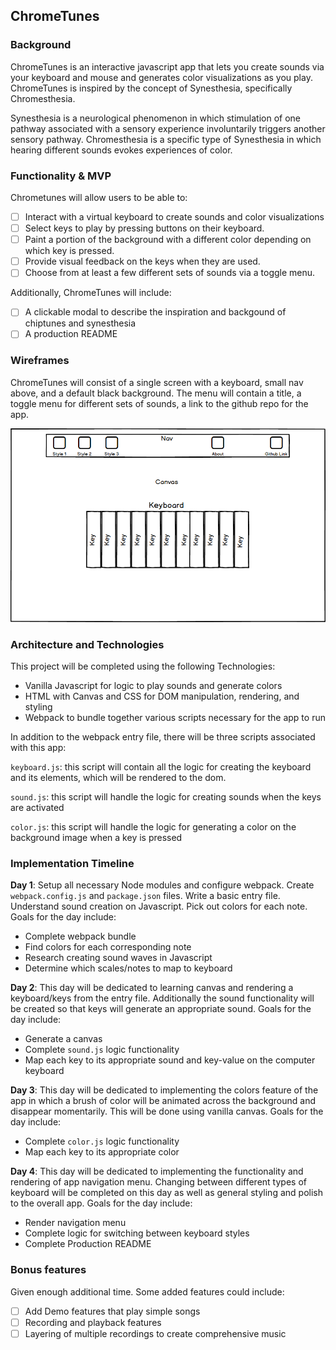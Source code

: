 ## ChromeTunes

### Background

ChromeTunes is an interactive javascript app that lets you create sounds via your keyboard and mouse and generates color visualizations as you play. ChromeTunes is inspired by the concept of Synesthesia, specifically Chromesthesia.

Synesthesia is a neurological phenomenon in which stimulation of one pathway associated with a sensory experience involuntarily triggers another sensory pathway. Chromesthesia is a specific type of Synesthesia in which hearing different sounds evokes experiences of color.

### Functionality & MVP

Chrometunes will allow users to be able to:

- [ ] Interact with a virtual keyboard to create sounds and color visualizations
- [ ] Select keys to play by pressing buttons on their keyboard.
- [ ] Paint a portion of the background with a different color depending on which key is pressed.
- [ ] Provide visual feedback on the keys when they are used.
- [ ] Choose from at least a few different sets of sounds via a toggle menu.

Additionally, ChromeTunes will include:

- [ ] A clickable modal to describe the inspiration and backgound of chiptunes and synesthesia
- [ ] A production README

### Wireframes

ChromeTunes will consist of a single screen with a keyboard, small nav above, and a default black background. The menu will contain a title, a toggle menu for different sets of sounds, a link to the github repo for the app.

![](./images/Wireframe.png)

### Architecture and Technologies

This project will be completed using the following Technologies:

- Vanilla Javascript for logic to play sounds and generate colors
- HTML with Canvas and CSS for DOM manipulation, rendering, and styling
- Webpack to bundle together various scripts necessary for the app to run

In addition to the webpack entry file, there will be three scripts associated with this app:

`keyboard.js`: this script will contain all the logic for creating the keyboard and its elements, which will be rendered to the dom.

`sound.js`: this script will handle the logic for creating sounds when the keys are activated

`color.js`: this script will handle the logic for generating a color on the background image when a key is pressed

### Implementation Timeline

**Day 1**: Setup all necessary Node modules and configure webpack. Create `webpack.config.js` and `package.json` files. Write a basic entry file. Understand sound creation on Javascript. Pick out colors for each note. Goals for the day include:

- Complete webpack bundle
- Find colors for each corresponding note
- Research creating sound waves in Javascript
- Determine which scales/notes to map to keyboard

**Day 2**: This day will be dedicated to learning canvas and rendering a keyboard/keys from the entry file. Additionally the sound functionality will be created so that keys will generate an appropriate sound. Goals for the day include:

- Generate a canvas
- Complete `sound.js` logic functionality
- Map each key to its appropriate sound and key-value on the computer keyboard

**Day 3**: This day will be dedicated to implementing the colors feature of the app in which a brush of color will be animated across the background and disappear momentarily. This will be done using vanilla canvas. Goals for the day include:

- Complete `color.js` logic functionality
- Map each key to its appropriate color


**Day 4**: This day will be dedicated to implementing the functionality and rendering of app navigation menu. Changing between different types of keyboard will be completed on this day as well as general styling and polish to the overall app. Goals for the day include:

- Render navigation menu
- Complete logic for switching between keyboard styles
- Complete Production README

### Bonus features

Given enough additional time. Some added features could include:

- [ ] Add Demo features that play simple songs
- [ ] Recording and playback features
- [ ] Layering of multiple recordings to create comprehensive music
